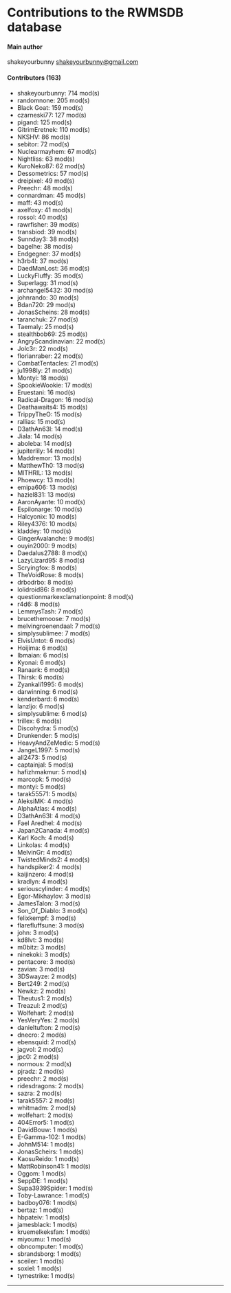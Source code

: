 # Contributions to the RWMSDB database

#### Main author
shakeyourbunny <shakeyourbunny@gmail.com>

#### Contributors (163)
- shakeyourbunny: 714 mod(s)
- randomnone: 205 mod(s)
- Black Goat: 159 mod(s)
- czarneski77: 127 mod(s)
- pigand: 125 mod(s)
- GitrimEretnek: 110 mod(s)
- NKSHV: 86 mod(s)
- sebitor: 72 mod(s)
- Nuclearmayhem: 67 mod(s)
- Nightliss: 63 mod(s)
- KuroNeko87: 62 mod(s)
- Dessometrics: 57 mod(s)
- dreipixel: 49 mod(s)
- Preechr: 48 mod(s)
- connardman: 45 mod(s)
- maff: 43 mod(s)
- axelfoxy: 41 mod(s)
- rossol: 40 mod(s)
- rawrfisher: 39 mod(s)
- transbiod: 39 mod(s)
- Sunnday3: 38 mod(s)
- bagelhe: 38 mod(s)
- Endgegner: 37 mod(s)
- h3rb4l: 37 mod(s)
- DaedManLost: 36 mod(s)
- LuckyFluffy: 35 mod(s)
- Superlagg: 31 mod(s)
- archangel5432: 30 mod(s)
- johnrando: 30 mod(s)
- Bdan720: 29 mod(s)
- JonasScheins: 28 mod(s)
- taranchuk: 27 mod(s)
- Taemaly: 25 mod(s)
- stealthbob69: 25 mod(s)
- AngryScandinavian: 22 mod(s)
- Jolc3r: 22 mod(s)
- florianraber: 22 mod(s)
- CombatTentacles: 21 mod(s)
- ju1998ly: 21 mod(s)
- Montyi: 18 mod(s)
- SpookieWookie: 17 mod(s)
- Eruestani: 16 mod(s)
- Radical-Dragon: 16 mod(s)
- Deathawaits4: 15 mod(s)
- TrippyTheO: 15 mod(s)
- rallias: 15 mod(s)
- D3athAn63l: 14 mod(s)
- Jiala: 14 mod(s)
- aboleba: 14 mod(s)
- jupiterlily: 14 mod(s)
- Maddremor: 13 mod(s)
- MatthewTh0: 13 mod(s)
- MlTHRlL: 13 mod(s)
- Phoewcy: 13 mod(s)
- emipa606: 13 mod(s)
- haziel831: 13 mod(s)
- AaronAyante: 10 mod(s)
- Espilonarge: 10 mod(s)
- Halcyonix: 10 mod(s)
- Riley4376: 10 mod(s)
- kladdey: 10 mod(s)
- GingerAvalanche: 9 mod(s)
- ouyin2000: 9 mod(s)
- Daedalus2788: 8 mod(s)
- LazyLizard95: 8 mod(s)
- Scryingfox: 8 mod(s)
- TheVoidRose: 8 mod(s)
- drbodrbo: 8 mod(s)
- lolidroid86: 8 mod(s)
- questionmarkexclamationpoint: 8 mod(s)
- r4d6: 8 mod(s)
- LemmysTash: 7 mod(s)
- brucethemoose: 7 mod(s)
- melvingroenendaal: 7 mod(s)
- simplysublimee: 7 mod(s)
- ElvisUntot: 6 mod(s)
- Hoijima: 6 mod(s)
- Ibmaian: 6 mod(s)
- Kyonai: 6 mod(s)
- Ranaark: 6 mod(s)
- Thirsk: 6 mod(s)
- Zyankali1995: 6 mod(s)
- darwinning: 6 mod(s)
- kenderbard: 6 mod(s)
- lanzljo: 6 mod(s)
- simplysublime: 6 mod(s)
- trillex: 6 mod(s)
- Discohydra: 5 mod(s)
- Drunkender: 5 mod(s)
- HeavyAndZeMedic: 5 mod(s)
- JangeL1997: 5 mod(s)
- all2473: 5 mod(s)
- captainjal: 5 mod(s)
- hafizhmakmur: 5 mod(s)
- marcopk: 5 mod(s)
- montyi: 5 mod(s)
- tarak55571: 5 mod(s)
- AleksiMK: 4 mod(s)
- AlphaAtlas: 4 mod(s)
- D3athAn63I: 4 mod(s)
- Fael Aredhel: 4 mod(s)
- Japan2Canada: 4 mod(s)
- Karl Koch: 4 mod(s)
- Linkolas: 4 mod(s)
- MelvinGr: 4 mod(s)
- TwistedMinds2: 4 mod(s)
- handspiker2: 4 mod(s)
- kaijinzero: 4 mod(s)
- kradlyn: 4 mod(s)
- seriouscylinder: 4 mod(s)
- Egor-Mikhaylov: 3 mod(s)
- JamesTalon: 3 mod(s)
- Son_Of_Diablo: 3 mod(s)
- felixkempf: 3 mod(s)
- flarefluffsune: 3 mod(s)
- john: 3 mod(s)
- kd8lvt: 3 mod(s)
- m0bitz: 3 mod(s)
- ninekoki: 3 mod(s)
- pentacore: 3 mod(s)
- zavian: 3 mod(s)
- 3DSwayze: 2 mod(s)
- Bert249: 2 mod(s)
- Newkz: 2 mod(s)
- Theutus1: 2 mod(s)
- Treazul: 2 mod(s)
- Wolfehart: 2 mod(s)
- YesVeryYes: 2 mod(s)
- danieltufton: 2 mod(s)
- dnecro: 2 mod(s)
- ebensquid: 2 mod(s)
- jagvol: 2 mod(s)
- jpc0: 2 mod(s)
- normous: 2 mod(s)
- pjradz: 2 mod(s)
- preechr: 2 mod(s)
- ridesdragons: 2 mod(s)
- sazra: 2 mod(s)
- tarak5557: 2 mod(s)
- whitmadm: 2 mod(s)
- wolfehart: 2 mod(s)
- 404Error5: 1 mod(s)
- DavidBouw: 1 mod(s)
- E-Gamma-102: 1 mod(s)
- JohnM514: 1 mod(s)
- JonasScheirs: 1 mod(s)
- KaosuReido: 1 mod(s)
- MattRobinson41: 1 mod(s)
- Oggom: 1 mod(s)
- SeppDE: 1 mod(s)
- Supa3939Spider: 1 mod(s)
- Toby-Lawrance: 1 mod(s)
- badboy076: 1 mod(s)
- bertaz: 1 mod(s)
- hbpateiv: 1 mod(s)
- jamesblack: 1 mod(s)
- kruemelkeksfan: 1 mod(s)
- miyoumu: 1 mod(s)
- obncomputer: 1 mod(s)
- sbrandsborg: 1 mod(s)
- sceiler: 1 mod(s)
- soxiel: 1 mod(s)
- tymestrike: 1 mod(s)
------------
